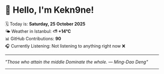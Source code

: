 # 👋 Hello, I'm Kekn9ne!

🗓️ Today is: **Saturday, 25 October 2025**  
🌤️ Weather in Istanbul: **⛅️  +14°C**  
📊 GitHub Contributions: **90**  
🎧 Currently Listening: Not listening to anything right now ❌

---

_"Those who attain the middle Dominate the whole. — *Ming-Dao Deng*"_

---
